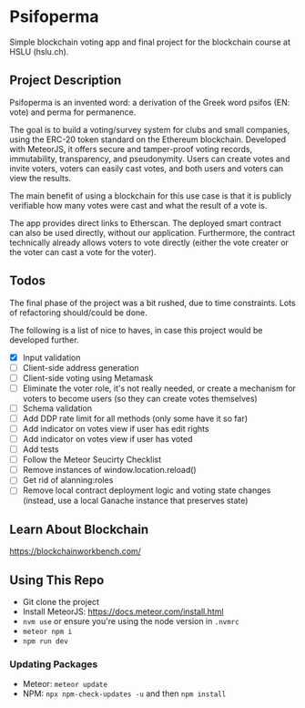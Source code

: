 # Psifoperma

Simple blockchain voting app and final project for the blockchain course at HSLU (hslu.ch).

## Project Description

Psifoperma is an invented word: a derivation of the Greek word psifos (EN: vote) and perma for permanence.

The goal is to build a voting/survey system for clubs and small companies, using the ERC-20 token standard on the Ethereum blockchain. Developed with MeteorJS, it offers secure and tamper-proof voting records, immutability, transparency, and pseudonymity. Users can create votes and invite voters, voters can easily cast votes, and both users and voters can view the results.

The main benefit of using a blockchain for this use case is that it is publicly verifiable how many votes were cast and what the result of a vote is.

The app provides direct links to Etherscan. The deployed smart contract can also be used directly, without our application. Furthermore, the contract technically already allows voters to vote directly (either the vote creater or the voter can cast a vote for the voter).

## Todos

The final phase of the project was a bit rushed, due to time constraints. Lots of refactoring should/could be done.

The following is a list of nice to haves, in case this project would be developed further.

-   [x] Input validation
-   [ ] Client-side address generation
-   [ ] Client-side voting using Metamask
-   [ ] Eliminate the voter role, it's not really needed, or create a mechanism for voters to become users (so they can create votes themselves)
-   [ ] Schema validation
-   [ ] Add DDP rate limit for all methods (only some have it so far)
-   [ ] Add indicator on votes view if user has edit rights
-   [ ] Add indicator on votes view if user has voted
-   [ ] Add tests
-   [ ] Follow the Meteor Seucirty Checklist
-   [ ] Remove instances of window.location.reload()
-   [ ] Get rid of alanning:roles
-   [ ] Remove local contract deployment logic and voting state changes (instead, use a local Ganache instance that preserves state)

## Learn About Blockchain

https://blockchainworkbench.com/

## Using This Repo

-   Git clone the project
-   Install MeteorJS: https://docs.meteor.com/install.html
-   `nvm use` or ensure you're using the node version in `.nvmrc`
-   `meteor npm i`
-   `npm run dev`

### Updating Packages

-   Meteor: `meteor update`
-   NPM: `npx npm-check-updates -u` and then `npm install`
